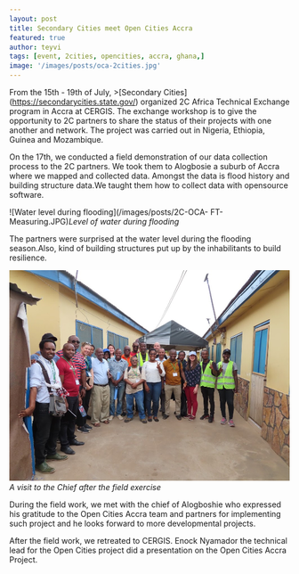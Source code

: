 ```yaml
---
layout: post
title: Secondary Cities meet Open Cities Accra
featured: true
author: teyvi
tags: [event, 2cities, opencities, accra, ghana,]
image: '/images/posts/oca-2cities.jpg'
---
```

From the 15th - 19th of July, >[Secondary Cities] (https://secondarycities.state.gov/) organized 2C Africa Technical Exchange program in Accra at CERGIS. The exchange workshop is to give the opportunity to 2C partners to share the status of their projects with one another and network. The project was carried out in Nigeria, Ethiopia, Guinea and Mozambique.

On the 17th, we conducted a field demonstration of our data collection process to the 2C partners. We took them to Alogbosie a suburb of Accra where we mapped and collected data. Amongst the data is flood history and building structure data.We taught them how to collect data with opensource software.

![Water level during flooding](/images/posts/2C-OCA- FT-Measuring.JPG)*Level of water during flooding*

The partners were surprised at the water level during the flooding season.Also, kind of building structures put up by the inhabilitants to build resilience.

![Visit to the chief of Alogboshie](/images/posts/2C-OCA-visitingchief.JPG)*A visit to the Chief after the field exercise*

During the field work, we met with the chief of Alogboshie who expressed his gratitude to the Open Cities Accra team  and partners for implementing such project and he looks forward to more developmental projects.

After the field work, we retreated to CERGIS. Enock Nyamador the technical lead for the Open Cities project did a presentation on the Open Cities Accra Project.